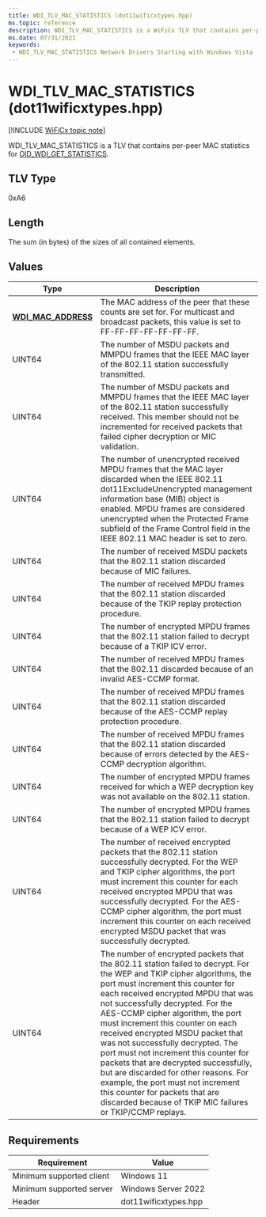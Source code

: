 ```yaml
---
title: WDI_TLV_MAC_STATISTICS (dot11wificxtypes.hpp)
ms.topic: reference
description: WDI_TLV_MAC_STATISTICS is a WiFiCx TLV that contains per-peer MAC statistics for OID_WDI_GET_STATISTICS.
ms.date: 07/31/2021
keywords:
 - WDI_TLV_MAC_STATISTICS Network Drivers Starting with Windows Vista
---
```


# WDI\_TLV\_MAC\_STATISTICS (dot11wificxtypes.hpp)

[!INCLUDE [WiFiCx topic note](../includes/wificx-version-warning.md)]


WDI\_TLV\_MAC\_STATISTICS is a TLV that contains per-peer MAC statistics for [OID\_WDI\_GET\_STATISTICS](./oid-wdi-get-statistics.md).

## TLV Type


0xA6

## Length


The sum (in bytes) of the sizes of all contained elements.

## Values

|Type|Description|
|--- |--- |
|[**WDI_MAC_ADDRESS**](/windows-hardware/drivers/ddi/dot11wificxintf/ns-dot11wificxintf-wdi_mac_address)|The MAC address of the peer that these counts are set for. For multicast and broadcast packets, this value is set to FF-FF-FF-FF-FF-FF-FF.|
|UINT64|The number of MSDU packets and MMPDU frames that the IEEE MAC layer of the 802.11 station successfully transmitted.|
|UINT64|The number of MSDU packets and MMPDU frames that the IEEE MAC layer of the 802.11 station successfully received. This member should not be incremented for received packets that failed cipher decryption or MIC validation.|
|UINT64|The number of unencrypted received MPDU frames that the MAC layer discarded when the IEEE 802.11 dot11ExcludeUnencrypted management information base (MIB) object is enabled. MPDU frames are considered unencrypted when the Protected Frame subfield of the Frame Control field in the IEEE 802.11 MAC header is set to zero.|
|UINT64|The number of received MSDU packets that the 802.11 station discarded because of MIC failures.|
|UINT64|The number of received MPDU frames that the 802.11 station discarded because of the TKIP replay protection procedure.|
|UINT64|The number of encrypted MPDU frames that the 802.11 station failed to decrypt because of a TKIP ICV error.|
|UINT64|The number of received MPDU frames that the 802.11 discarded because of an invalid AES-CCMP format.|
|UINT64|The number of received MPDU frames that the 802.11 station discarded because of the AES-CCMP replay protection procedure.|
|UINT64|The number of received MPDU frames that the 802.11 station discarded because of errors detected by the AES-CCMP decryption algorithm.|
|UINT64|The number of encrypted MPDU frames received for which a WEP decryption key was not available on the 802.11 station.|
|UINT64|The number of encrypted MPDU frames that the 802.11 station failed to decrypt because of a WEP ICV error.|
|UINT64|The number of received encrypted packets that the 802.11 station successfully decrypted. For the WEP and TKIP cipher algorithms, the port must increment this counter for each received encrypted MPDU that was successfully decrypted. For the AES-CCMP cipher algorithm, the port must increment this counter on each received encrypted MSDU packet that was successfully decrypted.|
|UINT64|The number of encrypted packets that the 802.11 station failed to decrypt. For the WEP and TKIP cipher algorithms, the port must increment this counter for each received encrypted MPDU that was not successfully decrypted. For the AES-CCMP cipher algorithm, the port must increment this counter on each received encrypted MSDU packet that was not successfully decrypted. The port must not increment this counter for packets that are decrypted successfully, but are discarded for other reasons. For example, the port must not increment this counter for packets that are discarded because of TKIP MIC failures or TKIP/CCMP replays.| 

## Requirements

|Requirement|Value|
|--- |--- |
|Minimum supported client|Windows 11|
|Minimum supported server|Windows Server 2022|
|Header|dot11wificxtypes.hpp|

